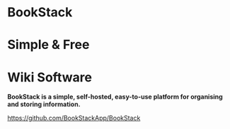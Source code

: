 # BookStack

# Simple & Free
# Wiki Software
**BookStack is a simple, self-hosted, easy-to-use platform for organising and storing information.**

https://github.com/BookStackApp/BookStack